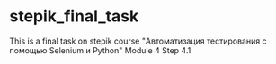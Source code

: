 # stepik_final_task
This is a final task on stepik course "Автоматизация тестирования с помощью Selenium и Python"
Module 4
Step 4.1
